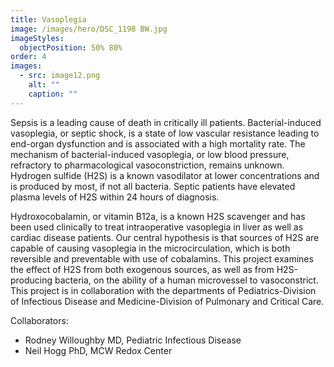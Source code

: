 ```yaml
---
title: Vasoplegia
image: /images/hero/DSC_1198 BW.jpg
imageStyles:
  objectPosition: 50% 80%
order: 4
images:
  - src: image12.png
    alt: ""
    caption: ""
---
```


Sepsis is a leading cause of death in critically ill patients. Bacterial-induced vasoplegia, or septic shock, is a state of low vascular resistance leading to end-organ dysfunction and is associated with a high mortality rate. The mechanism of bacterial-induced vasoplegia, or low blood pressure, refractory to pharmacological vasoconstriction, remains unknown. Hydrogen sulfide (H2S) is a known vasodilator at lower concentrations and is produced by most, if not all bacteria. Septic patients have elevated plasma levels of H2S within 24 hours of diagnosis.

Hydroxocobalamin, or vitamin B12a, is a known H2S scavenger and has been used clinically to treat intraoperative vasoplegia in liver as well as cardiac disease patients. Our central hypothesis is that sources of H2S are capable of causing vasoplegia in the microcirculation, which is both reversible and preventable with use of cobalamins. This project examines the effect of H2S from both exogenous sources, as well as from H2S-producing bacteria, on the ability of a human microvessel to vasoconstrict. This project is in collaboration with the departments of Pediatrics-Division of Infectious Disease and Medicine-Division of Pulmonary and Critical Care.

Collaborators:

- Rodney Willoughby MD, Pediatric Infectious Disease
- Neil Hogg PhD, MCW Redox Center
